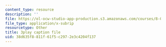 ```yaml
---
content_type: resource
description: ''
file: https://ol-ocw-studio-app-production.s3.amazonaws.com/courses/8-03sc-physics-iii-vibrations-and-waves-fall-2016/38d635f8811f61f5c2972e3c4204f137_mqhO9GT8hD4.srt
file_type: application/x-subrip
resourcetype: Other
title: 3play caption file
uid: 38d635f8-811f-61f5-c297-2e3c4204f137
---
```

